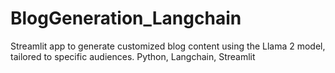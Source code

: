 # BlogGeneration_Langchain
Streamlit app to generate customized blog content using the Llama 2 model, tailored to specific audiences.
Python, Langchain, Streamlit
